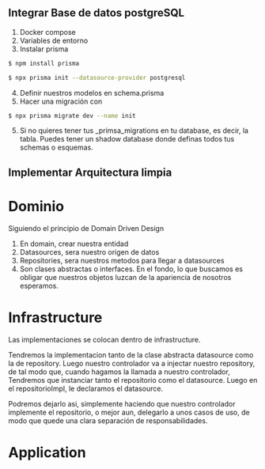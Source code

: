 ## Integrar Base de datos postgreSQL

1.  Docker compose
2. Variables de entorno
3. Instalar prisma
```bash
$ npm install prisma 
```
```bash
$ npx prisma init --datasource-provider postgresql
```
4. Definir nuestros modelos en schema.prisma
5. Hacer una migración con
```bash
$ npx prisma migrate dev --name init
```

5. Si no quieres tener tus _primsa_migrations en tu database, es decir, la tabla. Puedes tener un shadow database donde definas todos tus schemas o esquemas.



## Implementar Arquitectura limpia
# Dominio
Siguiendo el principio de Domain Driven Design
1. En domain, crear nuestra entidad
2. Datasources, sera nuestro origen de datos
3. Repositories, sera nuestros metodos para llegar a datasources
4. Son clases abstractas o interfaces. En el fondo, lo que buscamos es obligar que nuestros objetos luzcan de la apariencia de nosotros esperamos.

# Infrastructure
Las implementaciones se colocan dentro de infrastructure.

Tendremos la implementacion tanto de la clase abstracta datasource como la de repository.
Luego nuestro controlador va a injectar nuestro repository, de tal modo que, cuando hagamos la llamada a nuestro controlador,
Tendremos que instanciar tanto el repositorio como el datasource. Luego en el repositorioImpl, le declaramos el datasource.

Podremos dejarlo asi, simplemente haciendo que nuestro controlador implemente el repositorio, o mejor aun, delegarlo a unos casos de uso, de modo que quede una clara separación de responsabilidades.

# Application



